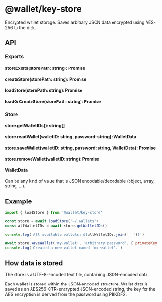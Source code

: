 # @wallet/key-store

Encrypted wallet storage. Saves arbitrary JSON data encrypted using AES-256 to the disk.

## API

### Exports

#### storeExists(storePath: string): Promise<bool>
#### createStore(storePath: string): Promise<Store>
#### loadStore(storePath: string): Promise<Store>
#### loadOrCreateStore(storePath: string): Promise<Store>

### Store

#### store.getWalletIDs(): string[]
#### store.readWallet(walletID: string, password: string): WalletData
#### store.saveWallet(walletID: string, password: string, WalletData): Promise
#### store.removeWallet(walletID: string): Promise

#### WalletData

Can be any kind of value that is JSON encodable/decodable (object, array, string, ...).


## Example

```js
import { loadStore } from '@wallet/key-store'

const store = await loadStore('~/.wallets')
const allWalletIDs = await store.getWalletIDs()

console.log(`All available wallets: ${allWalletIDs.join(', ')}`)

await store.saveWallet('my-wallet', 'arbitrary password', { privateKey: 'super secret private key' })
console.log(`Created a new wallet named 'my-wallet'.`)
```


## How data is stored

The store is a UTF-8-encoded text file, containing JSON-encoded data.

Each wallet is stored within the JSON-encoded structure. Wallet data is saved as an AES256-CTR-encrypted JSON-encoded string, the key for the AES encryption is derived from the password using PBKDF2.
